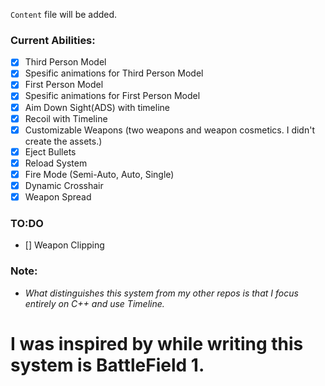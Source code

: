 `Content` file will be added.

### Current Abilities:
  - [x] Third Person Model
  - [x] Spesific animations for Third Person Model
  - [x] First Person Model
  - [x] Spesific animations for First Person Model
  - [x] Aim Down Sight(ADS) with timeline
  - [x] Recoil with Timeline
  - [x] Customizable Weapons (two weapons and weapon cosmetics. I didn't create the assets.)
  - [x] Eject Bullets
  - [x] Reload System
  - [x] Fire Mode (Semi-Auto, Auto, Single)
  - [x] Dynamic Crosshair
  - [x] Weapon Spread

### TO:DO
  - [] Weapon Clipping

### Note:
*  _What distinguishes this system from my other repos is that I focus entirely on C++ and use Timeline._

  # I was inspired by while writing this system is BattleField 1.
